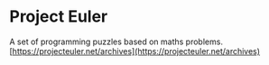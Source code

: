 # Project Euler
A set of programming puzzles based on maths problems. [https://projecteuler.net/archives](https://projecteuler.net/archives)
